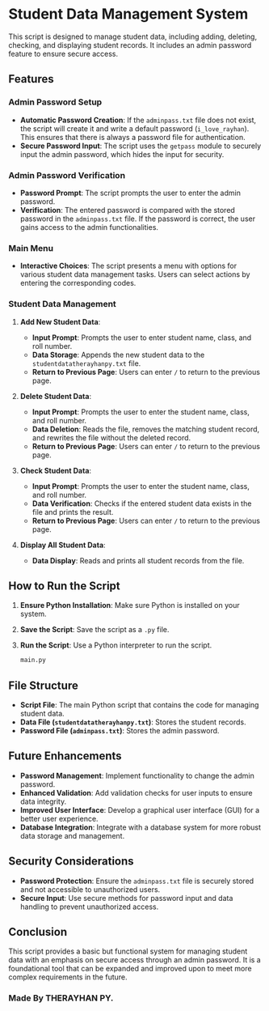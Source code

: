 # Student Data Management System

This script is designed to manage student data, including adding, deleting, checking, and displaying student records. It includes an admin password feature to ensure secure access.

## Features

### Admin Password Setup

- **Automatic Password Creation**: If the `adminpass.txt` file does not exist, the script will create it and write a default password (`i_love_rayhan`). This ensures that there is always a password file for authentication.
- **Secure Password Input**: The script uses the `getpass` module to securely input the admin password, which hides the input for security.

### Admin Password Verification

- **Password Prompt**: The script prompts the user to enter the admin password.
- **Verification**: The entered password is compared with the stored password in the `adminpass.txt` file. If the password is correct, the user gains access to the admin functionalities.

### Main Menu

- **Interactive Choices**: The script presents a menu with options for various student data management tasks. Users can select actions by entering the corresponding codes.

### Student Data Management

1. **Add New Student Data**:
    - **Input Prompt**: Prompts the user to enter student name, class, and roll number.
    - **Data Storage**: Appends the new student data to the `studentdatatherayhanpy.txt` file.
    - **Return to Previous Page**: Users can enter `/` to return to the previous page.

2. **Delete Student Data**:
    - **Input Prompt**: Prompts the user to enter the student name, class, and roll number.
    - **Data Deletion**: Reads the file, removes the matching student record, and rewrites the file without the deleted record.
    - **Return to Previous Page**: Users can enter `/` to return to the previous page.

3. **Check Student Data**:
    - **Input Prompt**: Prompts the user to enter the student name, class, and roll number.
    - **Data Verification**: Checks if the entered student data exists in the file and prints the result.
    - **Return to Previous Page**: Users can enter `/` to return to the previous page.

4. **Display All Student Data**:
    - **Data Display**: Reads and prints all student records from the file.

## How to Run the Script

1. **Ensure Python Installation**: Make sure Python is installed on your system.
2. **Save the Script**: Save the script as a `.py` file.
3. **Run the Script**: Use a Python interpreter to run the script.

    ```bash
    main.py
    ```

## File Structure

- **Script File**: The main Python script that contains the code for managing student data.
- **Data File (`studentdatatherayhanpy.txt`)**: Stores the student records.
- **Password File (`adminpass.txt`)**: Stores the admin password.

## Future Enhancements

- **Password Management**: Implement functionality to change the admin password.
- **Enhanced Validation**: Add validation checks for user inputs to ensure data integrity.
- **Improved User Interface**: Develop a graphical user interface (GUI) for a better user experience.
- **Database Integration**: Integrate with a database system for more robust data storage and management.

## Security Considerations

- **Password Protection**: Ensure the `adminpass.txt` file is securely stored and not accessible to unauthorized users.
- **Secure Input**: Use secure methods for password input and data handling to prevent unauthorized access.

## Conclusion

This script provides a basic but functional system for managing student data with an emphasis on secure access through an admin password. It is a foundational tool that can be expanded and improved upon to meet more complex requirements in the future.

### Made By THERAYHAN PY.
